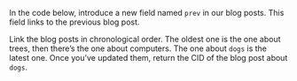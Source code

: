In the code below, introduce a new field named `prev` in our blog posts. This field links to the previous blog post.

Link the blog posts in chronological order. The oldest one is the one about trees, then there’s the one about computers. The one about `dogs` is the latest one. Once you’ve updated them, return the CID of the blog post about `dogs`.
